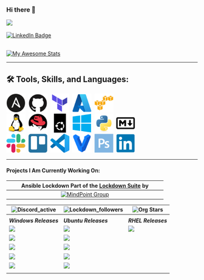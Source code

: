 ### Hi there 👋
![](https://komarev.com/ghpvc/?username=mrsteve81)

<div id="badges" align="left">
  <a href="https://www.linkedin.com/in/mrstephenwilliams/">
    <img src="https://img.shields.io/badge/LinkedIn-blue?style=for-the-badge&logo=linkedin&logoColor=white" alt="LinkedIn Badge"/>
  </a>
</div>
</br>

[![My Awesome Stats](https://awesome-github-stats.azurewebsites.net/user-stats/mrsteve81)](https://git.io/awesome-stats-card)

---
## :hammer_and_wrench: Tools, Skills, and Languages:
<div>
  <img src="https://github.com/devicons/devicon/blob/master/icons/ansible/ansible-original.svg" title="Ansible" alt="Ansible" width="50" height="50"/>&nbsp;
  <img src="https://github.com/devicons/devicon/blob/master/icons/github/github-original.svg"  title="Github" alt="Github" width="50" height="50"/>&nbsp;
  <img src="https://github.com/devicons/devicon/blob/master/icons/terraform/terraform-original.svg" title="Terraform" alt="Terraform" width="50" height="50"/>&nbsp;
  <img src="https://github.com/devicons/devicon/blob/master/icons/azure/azure-original.svg" title="Azure" alt="Azure" width="50" height="50"/>&nbsp;
  <img src="https://github.com/devicons/devicon/blob/master/icons/amazonwebservices/amazonwebservices-original.svg" title="AWS" alt="AWS" width="50" height="50"/>&nbsp;
</br>
  <img src="https://github.com/devicons/devicon/blob/master/icons/linux/linux-original.svg" title="Linux" alt="Linux" width="50" height="50"/>&nbsp;
  <img src="https://github.com/devicons/devicon/blob/master/icons/redhat/redhat-original.svg" title="Redhat" alt="Redhat" width="50" height="50"/>&nbsp;
  <img src="https://github.com/devicons/devicon/blob/master/icons/ubuntu/ubuntu-plain.svg" title="Ubuntu" alt="Ubuntu" width="50" height="50"/>&nbsp;
  <img src="https://github.com/devicons/devicon/blob/master/icons/windows8/windows8-original.svg" title="Windows" alt="Windows" width="50" height="50"/>&nbsp;
  <img src="https://github.com/devicons/devicon/blob/master/icons/python/python-original.svg" title="Python" alt="Python" width="50" height="50"/>&nbsp;
  <img src="https://github.com/devicons/devicon/blob/master/icons/markdown/markdown-original.svg" title="Markdown" alt="Markdown" width="50" height="50"/>&nbsp;

</br>
  <img src="https://github.com/devicons/devicon/blob/master/icons/slack/slack-original.svg" title="Slack" alt="Slack" width="50" height="50"/>&nbsp;
  <img src="https://github.com/devicons/devicon/blob/master/icons/trello/trello-plain.svg" title="Trello" alt="Trello" width="50" height="50"/>&nbsp;
  <img src="https://github.com/devicons/devicon/blob/master/icons/vscode/vscode-original.svg" title="VS Code" alt="VS Code" width="50" height="50"/>&nbsp;
  <img src="https://github.com/devicons/devicon/blob/master/icons/vagrant/vagrant-original.svg" title="Vagrant" alt="Vagrant" width="50" height="50"/>&nbsp;
  <img src="https://github.com/devicons/devicon/blob/master/icons/photoshop/photoshop-plain.svg" title="Photoshop" alt="Photoshop" width="50" height="50"/>&nbsp;
  <img src="https://github.com/devicons/devicon/blob/master/icons/linkedin/linkedin-original.svg" title="LinkedIn" alt="LinkedIn" width="50" height="50"/>&nbsp;
</div>

---

#### Projects I Am Currently Working On:

|<div style="width:400px"></div>Ansible Lockdown Part of the [Lockdown Suite] by|
| :---: |
|<a href="https://mindpointgroup.com#GH_LockdownReadMe" target="_blank"><img src="https://assets-global.website-files.com/601959b76833363126385b0d/60195aa15ed9274f67255f9b_MPG-logo-mono-blue.svg" width="200" height="75" alt="MindPoint Group"/></a>|

| ![Discord_active](https://img.shields.io/discord/925818806838919229?logo=discord) | ![Lockdown_followers](https://img.shields.io/github/followers/ansible-lockdown?style=social) | ![Org Stars](https://img.shields.io/github/stars/ansible-lockdown?label=Org%20Stars&style=social)|
|---|---|---|
| | |
| ***Windows Releases*** | ***Ubuntu Releases*** | ***RHEL Releases*** |
| [![][windows-2019-cis-shield]][windows-2019-cis]    | [![][ubuntu22-cis-shield]][ubuntu22-cis]    | [![][rhel8-cis-shield]][rhel8-cis] |
| [![][windows-2019-stig-shield]][windows-2019-stig]  | [![][ubuntu20-cis-shield]][ubuntu20-cis]    |
| [![][windows-2016-cis-shield]][windows-2016-cis]    | [![][ubuntu20-stig-shield]][ubuntu20-stig]  |
| [![][windows-2016-stig-shield]][windows-2016-stig]  | [![][ubuntu18-cis-shield]][ubuntu18-cis]    |
| [![][windows-2010-stig-shield]][windows-2010-stig]  | [![][ubuntu18-stig-shield]][ubuntu18-stig]  |
| | |

</br>

[windows-2016-cis]: https://github.com/ansible-lockdown/Windows-2016-CIS
[windows-2016-cis-shield]: https://img.shields.io/badge/Windows--2016--CIS-Repo-blue
[windows-2016-stig]: https://github.com/ansible-lockdown/Windows-2016-STIG
[windows-2016-stig-shield]: https://img.shields.io/badge/Windows--2016--STIG-Repo-blue
[windows-2019-cis]: https://github.com/ansible-lockdown/Windows-2019-CIS
[windows-2019-cis-shield]: https://img.shields.io/badge/Windows--2019--CIS-Repo-blue
[windows-2019-stig]: https://github.com/ansible-lockdown/Windows-2019-STIG
[windows-2019-stig-shield]: https://img.shields.io/badge/Windows--2019--STIG-Repo-blue
[windows-2010-stig]: https://github.com/ansible-lockdown/Windows-2010-STIG
[windows-2010-stig-shield]: https://img.shields.io/badge/Windows--2010--STIG-Repo-blue
[ubuntu20-cis]: https://github.com/ansible-lockdown/UBUNTU20-CIS
[ubuntu20-cis-shield]: https://img.shields.io/badge/Ubuntu20--CIS-Repo-blue
[ubuntu20-stig]: https://github.com/ansible-lockdown/UBUNTU20-STIG
[ubuntu20-stig-shield]: https://img.shields.io/badge/Ubuntu20--STIG-Repo-blue
[ubuntu22-cis]: https://github.com/ansible-lockdown/UBUNTU22-CIS
[ubuntu22-cis-shield]: https://img.shields.io/badge/Ubuntu22--CIS-Repo-blue
[ubuntu18-cis]: https://github.com/ansible-lockdown/UBUNTU18-CIS
[ubuntu18-cis-shield]: https://img.shields.io/badge/Ubuntu18--CIS-Repo-blue
[ubuntu18-stig]: https://github.com/ansible-lockdown/UBUNTU18-STIG
[ubuntu18-stig-shield]: https://img.shields.io/badge/Ubuntu18--STIG-Repo-blue
[rhel8-cis]: https://github.com/ansible-lockdown/RHEL8-CIS
[rhel8-cis-shield]: https://img.shields.io/badge/Rhel8--CIS-Repo-blue

<!---
Following entries used for consistent links across the document
--->
[Ansible]: https://www.ansible.com
[Ansible Galaxy]: https://galaxy.ansible.com/MindPointGroup
[MindPoint Group]: https://mindpointgroup.com/cybersecurity-consulting/automate/baseline-modernization#GH_LockdownReadMe
[Community Discussions]: https://discord.io/ansible-lockdown
[Lockdown Suite]: https://lockdownenterprise.com#GH_LockdownReadMe
<!--
**MrSteve81/mrsteve81** is a ✨ _special_ ✨ repository because its `README.md` (this file) appears on your GitHub profile.

Here are some ideas to get you started:

- 🔭 I’m currently working on ... Pipelines
- 🌱 I’m currently learning ...
- 👯 I’m looking to collaborate on ...
- 🤔 I’m looking for help with ...
- 💬 Ask me about ...
- 📫 How to reach me: ...
- 😄 Pronouns: ...
- ⚡ Fun fact: ...
-->
